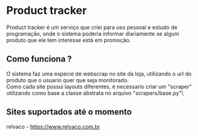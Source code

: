 # Product tracker

Product tracker é um serviço que criei para uso pessoal e estudo de programação, onde o sistema poderia informar diariamente se algum produto que ele tem interesse está em promoção.

## Como funciona ?

O sistema faz uma especie de webscrap no site da loja, utilizando o url do produto que o usuario quer que seja monitorado.\
Como cada site possui layouts diferentes, é necessario criar um "scraper" utilizando como base a classe abstrata no arquivo "scrapers/base.py"\

## Sites suportados até o momento

relvaco - https://www.relvaco.com.br
